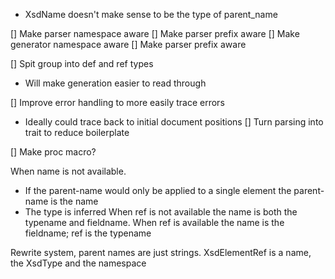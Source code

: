 - XsdName doesn't make sense to be the type of parent_name

[] Make parser namespace aware
[] Make parser prefix aware
[] Make generator namespace aware
[] Make parser prefix aware

[] Spit group into def and ref types
  - Will make generation easier to read through

[] Improve error handling to more easily trace errors
  - Ideally could trace back to initial document positions
[] Turn parsing into trait to reduce boilerplate

[] Make proc macro?

When name is not available.
  - If the parent-name would only be applied to a single element the parent-name is the name
  - The type is inferred
When ref is not available the name is both the typename and fieldname.
When ref is available the name is the fieldname; ref is the typename

Rewrite system, parent names are just strings.
XsdElementRef is a name, the XsdType and the namespace
